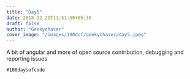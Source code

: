 ```yaml
---
title: "Day5"
date: 2018-12-29T11:51:50+05:30
draft: false
author: "Geekychaser"
cover_image: "/images/100dof/geekychaser/day5.jpeg"
---
```


A bit of angular and more of open source contribution, debugging and reporting issues

`#100daysofcode`